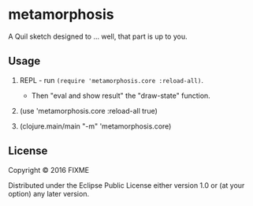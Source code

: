 # metamorphosis

A Quil sketch designed to ... well, that part is up to you.

## Usage

1. REPL - run `(require 'metamorphosis.core :reload-all)`.
    - Then "eval and show result" the "draw-state" function.

2. (use 'metamorphosis.core :reload-all true)

3. (clojure.main/main "-m" 'metamorphosis.core)

## License

Copyright © 2016 FIXME

Distributed under the Eclipse Public License either version 1.0 or (at
your option) any later version.
